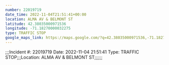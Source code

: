 ```yaml
---
number: 22019719
date_time: 2022-11-04T21:51:41+00:00
location: ALMA AV & BELMONT ST
latitude: 42.38035000971536
longitude: -71.18270000032275
type: TRAFFIC STOP
google_maps_link: https://maps.google.com/?q=42.38035000971536,-71.18270000032275
---
```


;;;Incident #: 22019719  Date: 2022-11-04 21:51:41   Type: TRAFFIC STOP;;;Location: ALMA AV & BELMONT ST;;;;;;
